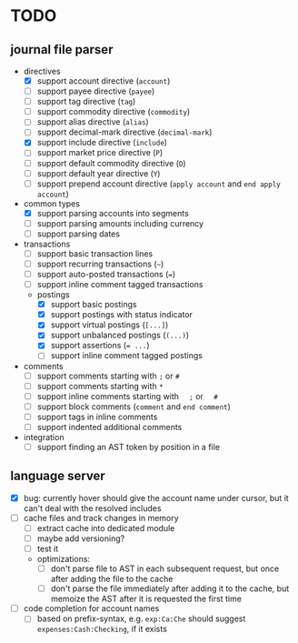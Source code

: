 # TODO

## journal file parser
- directives
    - [x] support account directive (`account`)
    - [ ] support payee directive (`payee`)
    - [ ] support tag directive (`tag`)
    - [ ] support commodity directive (`commodity`)
    - [ ] support alias directive (`alias`)
    - [ ] support decimal-mark directive (`decimal-mark`)
    - [x] support include directive (`include`)
    - [ ] support market price directive (`P`)
    - [ ] support default commodity directive (`D`)
    - [ ] support default year directive (`Y`)
    - [ ] support prepend account directive (`apply account` and `end apply account`)
- common types
    - [x] support parsing accounts into segments
    - [ ] support parsing amounts including currency
    - [ ] support parsing dates
- transactions
    - [ ] support basic transaction lines
    - [ ] support recurring transactions (`~`)
    - [ ] support auto-posted transactions (`=`)
    - [ ] support inline comment tagged transactions
    - postings
        - [x] support basic postings
        - [x] support postings with status indicator
        - [x] support virtual postings (`[...]`)
        - [x] support unbalanced postings (`(...)`)
        - [x] support assertions (`= ...`)
        - [ ] support inline comment tagged postings
- comments
    - [ ] support comments starting with `;` or `#`
    - [ ] support comments starting with `*`
    - [ ] support inline comments starting with `  ;` or `  #`
    - [ ] support block comments (`comment` and `end comment`)
    - [ ] support tags in inline comments
    - [ ] support indented additional comments
- integration
    - [ ] support finding an AST token by position in a file

## language server
- [x] bug: currently hover should give the account name under cursor, but it can't deal with the resolved includes
- [ ] cache files and track changes in memory
    - [ ] extract cache into dedicated module
    - [ ] maybe add versioning?
    - [ ] test it
    - optimizations:
        - [ ] don't parse file to AST in each subsequent request, but once after adding the file to the cache
        - [ ] don't parse the file immediately after adding it to the cache, but memoize the AST after it is requested the first time
- [ ] code completion for account names
    - [ ] based on prefix-syntax, e.g. `exp:Ca:Che` should suggest `expenses:Cash:Checking`, if it exists
